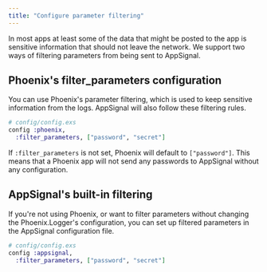 ```yaml
---
title: "Configure parameter filtering"
---
```


In most apps at least some of the data that might be posted to the app is
sensitive information that should not leave the network. We support two ways of
filtering parameters from being sent to AppSignal.

## Phoenix's filter_parameters configuration

You can use Phoenix's parameter filtering, which is used to keep sensitive
information from the logs. AppSignal will also follow these filtering rules.

```elixir
# config/config.exs
config :phoenix,
  :filter_parameters, ["password", "secret"]
```

If `:filter_parameters` is not set, Phoenix will default to `["password"]`. This
means that a Phoenix app will not send any passwords to AppSignal without any
configuration.

## AppSignal's built-in filtering

If you're not using Phoenix, or want to filter parameters without changing the
Phoenix.Logger's configuration, you can set up filtered parameters in the
AppSignal configuration file.

```elixir
# config/config.exs
config :appsignal,
  :filter_parameters, ["password", "secret"]
```
